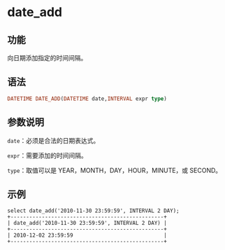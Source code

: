 # date_add

## 功能

向日期添加指定的时间间隔。

## 语法

```Haskell
DATETIME DATE_ADD(DATETIME date,INTERVAL expr type)
```

## 参数说明

`date`：必须是合法的日期表达式。

`expr`：需要添加的时间间隔。

`type`：取值可以是 YEAR，MONTH，DAY，HOUR，MINUTE，或 SECOND。

## 示例

```Plain Text
select date_add('2010-11-30 23:59:59', INTERVAL 2 DAY);
+-------------------------------------------------+
| date_add('2010-11-30 23:59:59', INTERVAL 2 DAY) |
+-------------------------------------------------+
| 2010-12-02 23:59:59                             |
+-------------------------------------------------+
```
